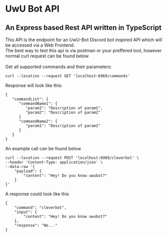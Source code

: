 # UwU Bot API
An Express based Rest API written in TypeScript
---
This API is the endpoint for an UwU-Bot Discord bot inspired API which will be accessed via a Web Frontend.\
The best way to test this api is via postman or your preffered tool, however normal curl request can be found below\
\
Get all supported commands and their parameters: 
```
curl --location --request GET 'localhost:6969/commands'
```
Response will look like this: 
```
{
   "commandList": {
      "commandName1": {
         "param1": "Description of param1",
         "param2": "Description of param2"
      }
      "commandName2": {
         "param1": "Description of param1"
      }
   }
}
```

An example call can be found below
```
curl --location --request POST 'localhost:6969/cleverbot' \
--header 'Content-Type: application/json' \
--data-raw '{
    "payload": {
        "content": "Hey! Do you know uwubot?"
    }
}'
```
A response could look like this
```
{
    "command": "cleverbot",
    "input": {
        "content": "Hey! Do you know uwubot?"
    },
    "response": "No..."
}
```